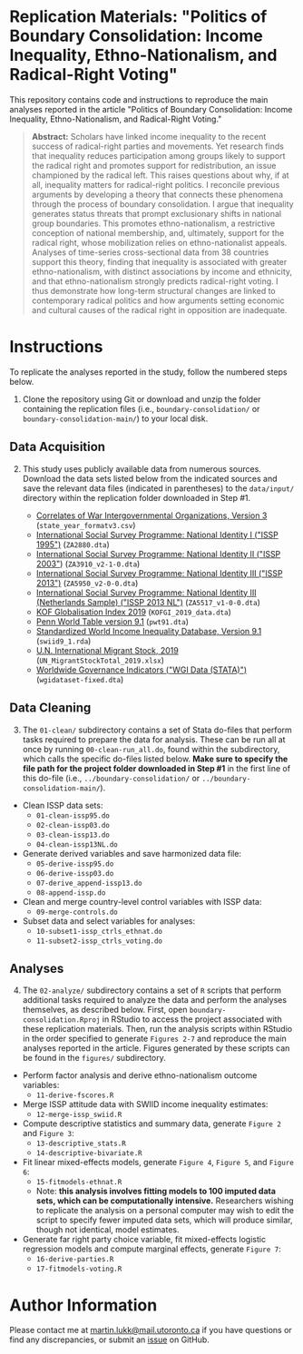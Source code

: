 # Replication Materials: "Politics of Boundary Consolidation: Income Inequality, Ethno-Nationalism, and Radical-Right Voting"

This repository contains code and instructions to reproduce the main analyses reported in the article "Politics of Boundary Consolidation: Income Inequality, Ethno-Nationalism, and Radical-Right Voting."

> **Abstract:** Scholars have linked income inequality to the recent success of radical-right parties and movements. Yet research finds that inequality reduces participation among groups likely to support the radical right and promotes support for redistribution, an issue championed by the radical left. This raises questions about why, if at all, inequality matters for radical-right politics. I reconcile previous arguments by developing a theory that connects these phenomena through the process of boundary consolidation. I argue that inequality generates status threats that prompt exclusionary shifts in national group boundaries. This promotes ethno-nationalism, a restrictive conception of national membership, and, ultimately, support for the radical right, whose mobilization relies on ethno-nationalist appeals. Analyses of time-series cross-sectional data from 38 countries support this theory, finding that inequality is associated with greater ethno-nationalism, with distinct associations by income and ethnicity, and that ethno-nationalism strongly predicts radical-right voting. I thus demonstrate how long-term structural changes are linked to contemporary radical politics and how arguments setting economic and cultural causes of the radical right in opposition are inadequate.

# Instructions

To replicate the analyses reported in the study, follow the numbered steps below.

1.  Clone the repository using Git or download and unzip the folder containing the replication files (i.e., `boundary-consolidation/` or `boundary-consolidation-main/`) to your local disk.

## Data Acquisition

2.  This study uses publicly available data from numerous sources. Download the data sets listed below from the indicated sources and save the relevant data files (indicated in parentheses) to the `data/input/` directory within the replication folder downloaded in Step #1.

    -   [Correlates of War Intergovernmental Organizations, Version 3](https://correlatesofwar.org/wp-content/uploads/state_year_formatv3.zip) (`state_year_formatv3.csv`)
    -   [International Social Survey Programme: National Identity I ("ISSP 1995")](https://doi.org/10.4232/1.2880) (`ZA2880.dta`)
    -   [International Social Survey Programme: National Identity II ("ISSP 2003"](https://doi.org/10.4232/1.11449)) (`ZA3910_v2-1-0.dta`)
    -   [International Social Survey Programme: National Identity III ("ISSP 2013")](https://doi.org/10.4232/1.12312) (`ZA5950_v2-0-0.dta`)
    -   [International Social Survey Programme: National Identity III (Netherlands Sample) ("ISSP 2013 NL")](https://doi.org/10.4232/1.12921) (`ZA5517_v1-0-0.dta`)
    -   [KOF Globalisation Index 2019](https://ethz.ch/content/dam/ethz/special-interest/dual/kof-dam/documents/Medienmitteilungen/Globalisierungsindex/KOFGI_2019.zip) (`KOFGI_2019_data.dta`)
    -   [Penn World Table version 9.1](https://www.rug.nl/ggdc/docs/pwt91.dta) (`pwt91.dta`)
    -   [Standardized World Income Inequality Database, Version 9.1](https://dataverse.harvard.edu/api/access/datafile/4724739) (`swiid9_1.rda`)
    -   [U.N. International Migrant Stock, 2019](https://www.un.org/en/development/desa/population/migration/data/estimates2/data/UN_MigrantStockTotal_2019.xlsx) (`UN_MigrantStockTotal_2019.xlsx`)
    -   [Worldwide Governance Indicators ("WGI Data (STATA)")](https://datacatalog.worldbank.org/search/dataset/0038026/Worldwide%20Governance%20Indicators?version=1) (`wgidataset-fixed.dta`)

## Data Cleaning

3.  The `01-clean/` subdirectory contains a set of Stata do-files that perform tasks required to prepare the data for analysis. These can be run all at once by running `00-clean-run_all.do`, found within the subdirectory, which calls the specific do-files listed below. **Make sure to specify the file path for the project folder downloaded in Step #1** in the first line of this do-file (i.e., `../boundary-consolidation/` or `../boundary-consolidation-main/`).

-   Clean ISSP data sets:
    -   `01-clean-issp95.do`
    -   `02-clean-issp03.do`
    -   `03-clean-issp13.do`
    -   `04-clean-issp13NL.do`
-   Generate derived variables and save harmonized data file:
    -   `05-derive-issp95.do`
    -   `06-derive-issp03.do`
    -   `07-derive_append-issp13.do`
    -   `08-append-issp.do`
-   Clean and merge country-level control variables with ISSP data:
    -   `09-merge-controls.do`
-   Subset data and select variables for analyses:
    -   `10-subset1-issp_ctrls_ethnat.do`
    -   `11-subset2-issp_ctrls_voting.do`

## Analyses

4.  The `02-analyze/` subdirectory contains a set of `R` scripts that perform additional tasks required to analyze the data and perform the analyses themselves, as described below. First, open `boundary-consolidation.Rproj` in RStudio to access the project associated with these replication materials. Then, run the analysis scripts within RStudio in the order specified to generate `Figures 2-7` and reproduce the main analyses reported in the article. Figures generated by these scripts can be found in the `figures/` subdirectory.

-   Perform factor analysis and derive ethno-nationalism outcome variables:
    -   `11-derive-fscores.R`
-   Merge ISSP attitude data with SWIID income inequality estimates:
    -   `12-merge-issp_swiid.R`
-   Compute descriptive statistics and summary data, generate `Figure 2` and `Figure 3`:
    -   `13-descriptive_stats.R`
    -   `14-descriptive-bivariate.R`
-   Fit linear mixed-effects models, generate `Figure 4`, `Figure 5`, and `Figure 6`:
    -   `15-fitmodels-ethnat.R`
    -   Note: **this analysis involves fitting models to 100 imputed data sets, which can be computationally intensive.** Researchers wishing to replicate the analysis on a personal computer may wish to edit the script to specify fewer imputed data sets, which will produce similar, though not identical, model estimates.
-   Generate far right party choice variable, fit mixed-effects logistic regression models and compute marginal effects, generate `Figure 7`:
    -   `16-derive-parties.R`
    -   `17-fitmodels-voting.R`

# Author Information

Please contact me at [martin.lukk\@mail.utoronto.ca](mailto:martin.lukk@mail.utoronto.ca) if you have questions or find any discrepancies, or submit an [issue](https://github.com/martinlukk/boundary-consolidation/issues) on GitHub.
